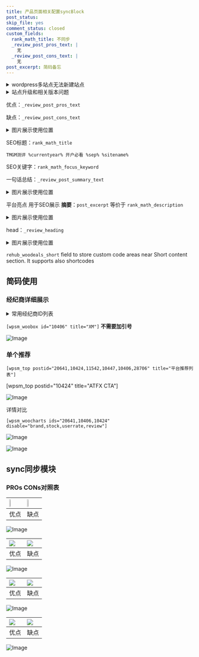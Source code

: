 ```yaml
---
title: 产品页面相关配置syncBlock
post_status: 
skip_file: yes
comment_status: closed
custom_fields:
  rank_math_title: 不同步
  _review_post_pros_text: |
    无
  _review_post_cons_text: |
    无
post_excerpt: 简码备忘
---
```

<details><summary>wordpress多站点无法新建站点</summary>

<li>和报错需要清理cookies一样的原因</li>
<li>wp-config.php里面<code>define( 'SUBDOMAIN_INSTALL', false );//子域名安装</code></li>
<li>新建子站点是用<code>define( 'SUBDOMAIN_INSTALL', true);//子域名安装</code> 完成以后，改成<code>false</code></li>
</details>

<details><summary>站点升级和相关版本问题</summary>

<p>wordpress：5.9.9
woocommerce：7.5.1
出现问题的地方：主题选项里面>><strong>Product layout >>compact style</strong></p>
<p>如何出现没有用过的字段 导致无法保存。先导出配置 然后进行修改，后面再次恢复即可。</p>
<p>出现部分字段无法显示时，需要返回默认布局后，对产品进行保存就好了。</p>
<p></p>
</details>

优点：`_review_post_pros_text`

缺点：`_review_post_cons_text`

<details><summary>图片展示使用位置</summary>

<img src="https://prod-files-secure.s3.us-west-2.amazonaws.com/39ed1227-6d7d-4570-be36-9ccd4a2c4241/f51d3d83-55d4-4bdf-9604-f37ec77ab556/Untitled.png?X-Amz-Algorithm=AWS4-HMAC-SHA256&X-Amz-Content-Sha256=UNSIGNED-PAYLOAD&X-Amz-Credential=ASIAZI2LB4663WAY7ERB%2F20251002%2Fus-west-2%2Fs3%2Faws4_request&X-Amz-Date=20251002T225527Z&X-Amz-Expires=3600&X-Amz-Security-Token=IQoJb3JpZ2luX2VjEJ7%2F%2F%2F%2F%2F%2F%2F%2F%2F%2FwEaCXVzLXdlc3QtMiJIMEYCIQDvxEoGUhvBTgQhGcVCQz6cornPgPr8e1hflDF6USmPZQIhALg6DwzcZ77bAYX5mcpfXcQW1owxtcMABfLqWqh2qcEaKv8DCDcQABoMNjM3NDIzMTgzODA1IgzEAhdjniFzuADhYRgq3APsGIciUyLvH%2BcjPoU8jj1yuVxdv8vIAj5DhVIHi0z%2BDTikraZlZ9tcS06OFt1v1O9eFeaudWPKqryozOrMGgIOQlDFwUQVyCdmwb6nGzR1npmf35sIl94h%2BNTuT8MTKdhk%2FxvyhIh%2FKKvBSBb2XTsztqFJensjmDoy%2Bbyv7xWL9DDVCqK%2FS8Sd0b4I8%2Bh6Ag%2F8DxpDzAJ5j4FFIEDIMI24iBteaMUGalhqMlUwhEsPWtqItYHZ1tGBV50IhrFIC6iJ32vvraG32H3kc0zACGhVDZXPrSK8J89aIQYEwwMYhzRtD0uxjsaCwnEM3h2KBEPv01kR6Hw8LE%2Bia3WfdPRsyCHF3N%2FMn8h%2BdT3t05mDFl0d6jWVNyBx044xZNQtaUlKeyvq8NgnxFFXa3Th20KHhlGoU4YbIeIFeV%2B7JmzW%2FeyUAJ4wvHYedWP0%2BxDsgN2DwbMD5FVnf4JIQ%2BMGRRqA2soRxzSoJcnvnD02oduFG2%2BVG%2FY39fVtkxo%2FnSsIq0iNvpbRDZhpJw%2BJG9U9FnWTepNgd66a7AQcpDYZEfepU12lxZuqA5uXrGFpklfahHZGf69zxG0FQqMRHb%2B%2FH4y1EhQq3K0Qmd3%2BIZ1KDjR02JSwmvJfBlVr6VbmjzDE2vvGBjqkARe9pWJ6RqtpYbloZbH7%2B3OfOi49Q2seHE2NWW4U6xbUxXbagc2QykPUbQV6AVdGhnUmQxUmoyM3JHLtGW3wthUUSI%2FlpTdmhpKT9KlrpcF9Twd%2FECFjw07%2FcZ%2BJzpsHbQ5PH0%2By%2BT%2BIP2OXkA7852PQeCBAhK1LmvhcL%2FJblMuMeNYG6McPteRaK5j0dnpo%2F5wl7GBKx6NfwdGUMpO7Zclpgc3t&X-Amz-Signature=addc7823cc5fede7cc376d2f33d781c6f8d90852d2f318f1cef1770a33e844b1&X-Amz-SignedHeaders=host&x-amz-checksum-mode=ENABLED&x-id=GetObject" alt="Image">
</details>

SEO标题：`rank_math_title`

`TMGM测评 %currentyear% 开户必看 %sep% %sitename%`

SEO关键字：`rank_math_focus_keyword`

一句话总结：`_review_post_summary_text`

<details><summary>图片展示使用位置</summary>

<img src="https://prod-files-secure.s3.us-west-2.amazonaws.com/39ed1227-6d7d-4570-be36-9ccd4a2c4241/4b96a922-296c-4f4e-8630-d1c870cbce01/Untitled.png?X-Amz-Algorithm=AWS4-HMAC-SHA256&X-Amz-Content-Sha256=UNSIGNED-PAYLOAD&X-Amz-Credential=ASIAZI2LB466RCZIWI5L%2F20251002%2Fus-west-2%2Fs3%2Faws4_request&X-Amz-Date=20251002T225528Z&X-Amz-Expires=3600&X-Amz-Security-Token=IQoJb3JpZ2luX2VjEJ7%2F%2F%2F%2F%2F%2F%2F%2F%2F%2FwEaCXVzLXdlc3QtMiJGMEQCIBJryf93mVj%2FjxUeyiMdwPQtsUH3O7RA%2Fl%2BMX9nSI8lCAiB5iguRgLs99k8xvTFesbFl8d2sYj957mJ%2Bbnit2SEu2yr%2FAwg3EAAaDDYzNzQyMzE4MzgwNSIMMQj%2FyQQ0zBr4gZq7KtwDGvP5RLAVNkFGP29PLfRYlAMovVfd811PUK1Cdg%2BT4psIB2HpfrxS%2FueRKFUUi%2FY5gCPBod7h%2FAkNN2IMgt%2FN%2Ftp%2F0vb64X6ThDMJYJCmdgPbLo%2BduY94%2B97bw7rmuiIqeGdyX7UMj4hy4BeYEyHGjRddmD3D%2BK3HO8caFry79W%2FYqA%2FB98aYKf6QBZnSOTbz926lh29PGhq1eGEpuH2EujsNm1iqsxfi8e9lgCrRRB6rSlpLJfrkVMBfFMeexyfXmLIOhRW80Za9HTfx8%2FhdQfP2%2F55976Xm3ZPekfm8EJQ6EaVcoFryoZGusZVrwX%2FAd3Cd3aVZr7pMwv8aIzdmqVOYmlrA1kIztTWh8nceJCqScpaHoagDS6eLB5tm2SLEawORF%2FT0r4ueGlK69eP1zR0XM2kvZTjboXj57oiYB0pFu5f%2FDREIT7Gpuak3CTL80AHsbNIQDd47p6ab82dpp40q5v3ZTFm5vFMVBN8CCTAQbnVtA1YzeghLFMo7pdL3cDrWuE39otd4sDh1dp9B2b5ts%2BSt9f%2FCjqDoGwtu%2FqJc8RP9chmG92o3FdgRyVCE3zj6Vl1voB0ZNFw%2FSEWIrOO6p0N4qu41l8eQTpBc54HlQvBBlNKBkk%2BJAI0wzdr7xgY6pgEAZpOFxaUVI2iDIR2%2FnxkiHrfrSyp1LpLvXMykZD5Z8OPHawZfW1d2Ol%2FaLT48MKYZ5GTMZ2EbsFhkzOYtnWuon6c8%2F1M5%2BAVlFF7606dq022wetn16XspZJWhgGvXmV989w80rqD7l%2BTBQ30le5XjI31cUoclMMkLew2e1BOCNSHIGx2e%2BmD0D0qwHh%2BHBIi315D8UIuYqYuNrZdbAmLVI78pttmK&X-Amz-Signature=794f058c2bac72fe981914179f6f09bd00cd8d39d974709bb0755ddf594ff901&X-Amz-SignedHeaders=host&x-amz-checksum-mode=ENABLED&x-id=GetObject" alt="Image">
</details>

平台亮点 用于SEO展示 **摘要**：`post_excerpt`  等价于 `rank_math_description`

<details><summary>图片展示使用位置</summary>

<img src="https://prod-files-secure.s3.us-west-2.amazonaws.com/39ed1227-6d7d-4570-be36-9ccd4a2c4241/1ee11f63-b60a-4dfe-a7a7-d58ff23b5d88/Untitled.png?X-Amz-Algorithm=AWS4-HMAC-SHA256&X-Amz-Content-Sha256=UNSIGNED-PAYLOAD&X-Amz-Credential=ASIAZI2LB466QVWMFXR6%2F20251002%2Fus-west-2%2Fs3%2Faws4_request&X-Amz-Date=20251002T225529Z&X-Amz-Expires=3600&X-Amz-Security-Token=IQoJb3JpZ2luX2VjEJ7%2F%2F%2F%2F%2F%2F%2F%2F%2F%2FwEaCXVzLXdlc3QtMiJIMEYCIQCFD9CU6XNKBLM4uopPyPG6dU%2B1F4yq3ZSLT%2Bl1gzAyHwIhAN7ijUkFvP9gR1fqgjb2mu%2FUhmtsP%2Ff165Vqb5YZM9qLKv8DCDcQABoMNjM3NDIzMTgzODA1Igwday2vI9yJ8eymzBIq3AOPKWLYCVXT24RkAR0XjS65962ppj1S4SwlKV2ca2WEB1cl9MvPw6%2BczynR64FiIizvYzEX2mWaAWo3yzs1QhjXbMxCL5grzBrs77h03H35VIQvp6k05csjwWLo0fdus5iPF3xNnyFIz3AcDW9QbQcGdBQqPz2FLv845oQvxUxvjYqjj5Hs%2BRXTIueMVr92%2BQLlL7Y06E47crTYADjBLLIC2NWUeEbBavFHx0Sch7JA%2FvihOf8mUlNZ9z0bZv3JbFU%2BDeBdfDYqBdXWQ2aXfdoLAuQBaOpOmEdpcFIEl8gz5JWZ6D6qnthvwYitcYZCnkfavIpFHTsq2b6pqD9Tx7cBdATMaDZz4TAfPepUceUFtkou3iTBhlOzC7cH3dKcWOn3h%2FmXpE4%2BHlfn1qdJS%2Biaq5YrdzdnvYLU4YDTyEz68eosGFWLQHKXBhv9DYHgCNozdishX4SZKbcw5sh7jqwzwEmfxlAuV45DEQzW7RyusV3GlVva2vzqtTwXhESByh%2Bdl9HeSSH2eW8lWrIgoigkBoZF87shf%2FCNAQ2TsbHg8MGlOl5plsd4vUXyEBSxERe81K5%2BvBpqW1hKtEkv%2BYEcbsM3swFtkES5ch%2BD66Fv2RSUfLWzvJyxTKFZhDDE2vvGBjqkAYunSAOvMHoNMUpxmZrgEh%2BMWe%2BEADLAmten4WOESH54fhgaoZU0890JOIc77t0TnR%2B41NIwZ92VXD6Q5fIBlJQj3%2BvP2g5Pc%2F4i50n%2FCdzyw%2FNjXIBeRdlRI6r1tvUcV3Yj0KG2WkKnaNl0TI1pSF1XkHsYCdKcpdpka0SrlT735FXIrwuCycblShYTnk82JG%2FBq2TreCdQKl32DJJwhnHFM8fu&X-Amz-Signature=3ada944fbae13a41ef03b21fdc7c005267cfa993c3efd2b559502b0be5a9000a&X-Amz-SignedHeaders=host&x-amz-checksum-mode=ENABLED&x-id=GetObject" alt="Image">
<img src="https://prod-files-secure.s3.us-west-2.amazonaws.com/39ed1227-6d7d-4570-be36-9ccd4a2c4241/ad4118b5-78d8-4fbe-801e-3b29b5d99c01/Untitled.png?X-Amz-Algorithm=AWS4-HMAC-SHA256&X-Amz-Content-Sha256=UNSIGNED-PAYLOAD&X-Amz-Credential=ASIAZI2LB466QVWMFXR6%2F20251002%2Fus-west-2%2Fs3%2Faws4_request&X-Amz-Date=20251002T225529Z&X-Amz-Expires=3600&X-Amz-Security-Token=IQoJb3JpZ2luX2VjEJ7%2F%2F%2F%2F%2F%2F%2F%2F%2F%2FwEaCXVzLXdlc3QtMiJIMEYCIQCFD9CU6XNKBLM4uopPyPG6dU%2B1F4yq3ZSLT%2Bl1gzAyHwIhAN7ijUkFvP9gR1fqgjb2mu%2FUhmtsP%2Ff165Vqb5YZM9qLKv8DCDcQABoMNjM3NDIzMTgzODA1Igwday2vI9yJ8eymzBIq3AOPKWLYCVXT24RkAR0XjS65962ppj1S4SwlKV2ca2WEB1cl9MvPw6%2BczynR64FiIizvYzEX2mWaAWo3yzs1QhjXbMxCL5grzBrs77h03H35VIQvp6k05csjwWLo0fdus5iPF3xNnyFIz3AcDW9QbQcGdBQqPz2FLv845oQvxUxvjYqjj5Hs%2BRXTIueMVr92%2BQLlL7Y06E47crTYADjBLLIC2NWUeEbBavFHx0Sch7JA%2FvihOf8mUlNZ9z0bZv3JbFU%2BDeBdfDYqBdXWQ2aXfdoLAuQBaOpOmEdpcFIEl8gz5JWZ6D6qnthvwYitcYZCnkfavIpFHTsq2b6pqD9Tx7cBdATMaDZz4TAfPepUceUFtkou3iTBhlOzC7cH3dKcWOn3h%2FmXpE4%2BHlfn1qdJS%2Biaq5YrdzdnvYLU4YDTyEz68eosGFWLQHKXBhv9DYHgCNozdishX4SZKbcw5sh7jqwzwEmfxlAuV45DEQzW7RyusV3GlVva2vzqtTwXhESByh%2Bdl9HeSSH2eW8lWrIgoigkBoZF87shf%2FCNAQ2TsbHg8MGlOl5plsd4vUXyEBSxERe81K5%2BvBpqW1hKtEkv%2BYEcbsM3swFtkES5ch%2BD66Fv2RSUfLWzvJyxTKFZhDDE2vvGBjqkAYunSAOvMHoNMUpxmZrgEh%2BMWe%2BEADLAmten4WOESH54fhgaoZU0890JOIc77t0TnR%2B41NIwZ92VXD6Q5fIBlJQj3%2BvP2g5Pc%2F4i50n%2FCdzyw%2FNjXIBeRdlRI6r1tvUcV3Yj0KG2WkKnaNl0TI1pSF1XkHsYCdKcpdpka0SrlT735FXIrwuCycblShYTnk82JG%2FBq2TreCdQKl32DJJwhnHFM8fu&X-Amz-Signature=be4d95710310f3acd315ec074d65586a1ff194b417c1dd751de9f107d4c671c8&X-Amz-SignedHeaders=host&x-amz-checksum-mode=ENABLED&x-id=GetObject" alt="Image">
<img src="https://prod-files-secure.s3.us-west-2.amazonaws.com/39ed1227-6d7d-4570-be36-9ccd4a2c4241/a38cf7c9-a79c-4b64-9e94-13589fe0758b/Untitled.png?X-Amz-Algorithm=AWS4-HMAC-SHA256&X-Amz-Content-Sha256=UNSIGNED-PAYLOAD&X-Amz-Credential=ASIAZI2LB466QVWMFXR6%2F20251002%2Fus-west-2%2Fs3%2Faws4_request&X-Amz-Date=20251002T225529Z&X-Amz-Expires=3600&X-Amz-Security-Token=IQoJb3JpZ2luX2VjEJ7%2F%2F%2F%2F%2F%2F%2F%2F%2F%2FwEaCXVzLXdlc3QtMiJIMEYCIQCFD9CU6XNKBLM4uopPyPG6dU%2B1F4yq3ZSLT%2Bl1gzAyHwIhAN7ijUkFvP9gR1fqgjb2mu%2FUhmtsP%2Ff165Vqb5YZM9qLKv8DCDcQABoMNjM3NDIzMTgzODA1Igwday2vI9yJ8eymzBIq3AOPKWLYCVXT24RkAR0XjS65962ppj1S4SwlKV2ca2WEB1cl9MvPw6%2BczynR64FiIizvYzEX2mWaAWo3yzs1QhjXbMxCL5grzBrs77h03H35VIQvp6k05csjwWLo0fdus5iPF3xNnyFIz3AcDW9QbQcGdBQqPz2FLv845oQvxUxvjYqjj5Hs%2BRXTIueMVr92%2BQLlL7Y06E47crTYADjBLLIC2NWUeEbBavFHx0Sch7JA%2FvihOf8mUlNZ9z0bZv3JbFU%2BDeBdfDYqBdXWQ2aXfdoLAuQBaOpOmEdpcFIEl8gz5JWZ6D6qnthvwYitcYZCnkfavIpFHTsq2b6pqD9Tx7cBdATMaDZz4TAfPepUceUFtkou3iTBhlOzC7cH3dKcWOn3h%2FmXpE4%2BHlfn1qdJS%2Biaq5YrdzdnvYLU4YDTyEz68eosGFWLQHKXBhv9DYHgCNozdishX4SZKbcw5sh7jqwzwEmfxlAuV45DEQzW7RyusV3GlVva2vzqtTwXhESByh%2Bdl9HeSSH2eW8lWrIgoigkBoZF87shf%2FCNAQ2TsbHg8MGlOl5plsd4vUXyEBSxERe81K5%2BvBpqW1hKtEkv%2BYEcbsM3swFtkES5ch%2BD66Fv2RSUfLWzvJyxTKFZhDDE2vvGBjqkAYunSAOvMHoNMUpxmZrgEh%2BMWe%2BEADLAmten4WOESH54fhgaoZU0890JOIc77t0TnR%2B41NIwZ92VXD6Q5fIBlJQj3%2BvP2g5Pc%2F4i50n%2FCdzyw%2FNjXIBeRdlRI6r1tvUcV3Yj0KG2WkKnaNl0TI1pSF1XkHsYCdKcpdpka0SrlT735FXIrwuCycblShYTnk82JG%2FBq2TreCdQKl32DJJwhnHFM8fu&X-Amz-Signature=f50e391323e37e6300d7605be8eb20a26b3d6cd32c7486d8a6b0a5ff3245d943&X-Amz-SignedHeaders=host&x-amz-checksum-mode=ENABLED&x-id=GetObject" alt="Image">
<img src="https://prod-files-secure.s3.us-west-2.amazonaws.com/39ed1227-6d7d-4570-be36-9ccd4a2c4241/7da6fc1e-d2ac-42ae-8c75-cb5749aa18f6/Untitled.png?X-Amz-Algorithm=AWS4-HMAC-SHA256&X-Amz-Content-Sha256=UNSIGNED-PAYLOAD&X-Amz-Credential=ASIAZI2LB466QVWMFXR6%2F20251002%2Fus-west-2%2Fs3%2Faws4_request&X-Amz-Date=20251002T225529Z&X-Amz-Expires=3600&X-Amz-Security-Token=IQoJb3JpZ2luX2VjEJ7%2F%2F%2F%2F%2F%2F%2F%2F%2F%2FwEaCXVzLXdlc3QtMiJIMEYCIQCFD9CU6XNKBLM4uopPyPG6dU%2B1F4yq3ZSLT%2Bl1gzAyHwIhAN7ijUkFvP9gR1fqgjb2mu%2FUhmtsP%2Ff165Vqb5YZM9qLKv8DCDcQABoMNjM3NDIzMTgzODA1Igwday2vI9yJ8eymzBIq3AOPKWLYCVXT24RkAR0XjS65962ppj1S4SwlKV2ca2WEB1cl9MvPw6%2BczynR64FiIizvYzEX2mWaAWo3yzs1QhjXbMxCL5grzBrs77h03H35VIQvp6k05csjwWLo0fdus5iPF3xNnyFIz3AcDW9QbQcGdBQqPz2FLv845oQvxUxvjYqjj5Hs%2BRXTIueMVr92%2BQLlL7Y06E47crTYADjBLLIC2NWUeEbBavFHx0Sch7JA%2FvihOf8mUlNZ9z0bZv3JbFU%2BDeBdfDYqBdXWQ2aXfdoLAuQBaOpOmEdpcFIEl8gz5JWZ6D6qnthvwYitcYZCnkfavIpFHTsq2b6pqD9Tx7cBdATMaDZz4TAfPepUceUFtkou3iTBhlOzC7cH3dKcWOn3h%2FmXpE4%2BHlfn1qdJS%2Biaq5YrdzdnvYLU4YDTyEz68eosGFWLQHKXBhv9DYHgCNozdishX4SZKbcw5sh7jqwzwEmfxlAuV45DEQzW7RyusV3GlVva2vzqtTwXhESByh%2Bdl9HeSSH2eW8lWrIgoigkBoZF87shf%2FCNAQ2TsbHg8MGlOl5plsd4vUXyEBSxERe81K5%2BvBpqW1hKtEkv%2BYEcbsM3swFtkES5ch%2BD66Fv2RSUfLWzvJyxTKFZhDDE2vvGBjqkAYunSAOvMHoNMUpxmZrgEh%2BMWe%2BEADLAmten4WOESH54fhgaoZU0890JOIc77t0TnR%2B41NIwZ92VXD6Q5fIBlJQj3%2BvP2g5Pc%2F4i50n%2FCdzyw%2FNjXIBeRdlRI6r1tvUcV3Yj0KG2WkKnaNl0TI1pSF1XkHsYCdKcpdpka0SrlT735FXIrwuCycblShYTnk82JG%2FBq2TreCdQKl32DJJwhnHFM8fu&X-Amz-Signature=e31dc24d1e4598e23196964fe4d0dffd349f1014a097d986eaf92850ab5b0358&X-Amz-SignedHeaders=host&x-amz-checksum-mode=ENABLED&x-id=GetObject" alt="Image">
<img src="https://prod-files-secure.s3.us-west-2.amazonaws.com/39ed1227-6d7d-4570-be36-9ccd4a2c4241/7e97f40a-eaee-47f5-b2f9-475f96808fa7/Untitled.png?X-Amz-Algorithm=AWS4-HMAC-SHA256&X-Amz-Content-Sha256=UNSIGNED-PAYLOAD&X-Amz-Credential=ASIAZI2LB466QVWMFXR6%2F20251002%2Fus-west-2%2Fs3%2Faws4_request&X-Amz-Date=20251002T225529Z&X-Amz-Expires=3600&X-Amz-Security-Token=IQoJb3JpZ2luX2VjEJ7%2F%2F%2F%2F%2F%2F%2F%2F%2F%2FwEaCXVzLXdlc3QtMiJIMEYCIQCFD9CU6XNKBLM4uopPyPG6dU%2B1F4yq3ZSLT%2Bl1gzAyHwIhAN7ijUkFvP9gR1fqgjb2mu%2FUhmtsP%2Ff165Vqb5YZM9qLKv8DCDcQABoMNjM3NDIzMTgzODA1Igwday2vI9yJ8eymzBIq3AOPKWLYCVXT24RkAR0XjS65962ppj1S4SwlKV2ca2WEB1cl9MvPw6%2BczynR64FiIizvYzEX2mWaAWo3yzs1QhjXbMxCL5grzBrs77h03H35VIQvp6k05csjwWLo0fdus5iPF3xNnyFIz3AcDW9QbQcGdBQqPz2FLv845oQvxUxvjYqjj5Hs%2BRXTIueMVr92%2BQLlL7Y06E47crTYADjBLLIC2NWUeEbBavFHx0Sch7JA%2FvihOf8mUlNZ9z0bZv3JbFU%2BDeBdfDYqBdXWQ2aXfdoLAuQBaOpOmEdpcFIEl8gz5JWZ6D6qnthvwYitcYZCnkfavIpFHTsq2b6pqD9Tx7cBdATMaDZz4TAfPepUceUFtkou3iTBhlOzC7cH3dKcWOn3h%2FmXpE4%2BHlfn1qdJS%2Biaq5YrdzdnvYLU4YDTyEz68eosGFWLQHKXBhv9DYHgCNozdishX4SZKbcw5sh7jqwzwEmfxlAuV45DEQzW7RyusV3GlVva2vzqtTwXhESByh%2Bdl9HeSSH2eW8lWrIgoigkBoZF87shf%2FCNAQ2TsbHg8MGlOl5plsd4vUXyEBSxERe81K5%2BvBpqW1hKtEkv%2BYEcbsM3swFtkES5ch%2BD66Fv2RSUfLWzvJyxTKFZhDDE2vvGBjqkAYunSAOvMHoNMUpxmZrgEh%2BMWe%2BEADLAmten4WOESH54fhgaoZU0890JOIc77t0TnR%2B41NIwZ92VXD6Q5fIBlJQj3%2BvP2g5Pc%2F4i50n%2FCdzyw%2FNjXIBeRdlRI6r1tvUcV3Yj0KG2WkKnaNl0TI1pSF1XkHsYCdKcpdpka0SrlT735FXIrwuCycblShYTnk82JG%2FBq2TreCdQKl32DJJwhnHFM8fu&X-Amz-Signature=5dd84d310616ca5e70e27463db29cd20701a1eecd6272858cad0104eee4f0a48&X-Amz-SignedHeaders=host&x-amz-checksum-mode=ENABLED&x-id=GetObject" alt="Image">
</details>

head：`_review_heading`

<details><summary>图片展示使用位置</summary>

<img src="https://prod-files-secure.s3.us-west-2.amazonaws.com/39ed1227-6d7d-4570-be36-9ccd4a2c4241/3a4650ad-9887-415c-889a-edd51fa54f27/Untitled.png?X-Amz-Algorithm=AWS4-HMAC-SHA256&X-Amz-Content-Sha256=UNSIGNED-PAYLOAD&X-Amz-Credential=ASIAZI2LB466SJCK452C%2F20251002%2Fus-west-2%2Fs3%2Faws4_request&X-Amz-Date=20251002T225530Z&X-Amz-Expires=3600&X-Amz-Security-Token=IQoJb3JpZ2luX2VjEJ7%2F%2F%2F%2F%2F%2F%2F%2F%2F%2FwEaCXVzLXdlc3QtMiJGMEQCICQaqRwqhScvuLOx8TQodNS0ZNQlr1K9XEH69exZNO%2F4AiByyDExlqbp%2FmujwU3FbGUxFMY4sfRh1tHrX%2BKkhrVj1ir%2FAwg3EAAaDDYzNzQyMzE4MzgwNSIMeqTaZJoqv3cqE%2FUIKtwDGrbT9WdmVFRqZ6XHpCzs4uvi8aVQW21ylgVqU91Ieip0Sytpq5La2sC5RJ1iu9fjprgNi0wfJl0Auhy7YyrfWaLiMU76qc9IWgUPL9gYipki1tJ4kmy9jfAbMi4zC9R49ya6e3Fmv2eV2mKe7tyFd84kHnDjeoAiXQ%2BFcN3V1uh2mhtsXBidPZU%2Bhe979GtU1L97PaE%2BdCLbCFAT5kBuVOJTNCPVhSoYrHm8D1dMkYzbyQ4D4cpyQCTEJYogqAFHPmG%2FOo%2FkfpCFbWpqnb4kgR%2F7yOFSxsM7huN2gPQSehkqGvOaWoeNy02VvQGzcS9rWZSorgy05GAFgOdneGRVxr3Mr4R%2BB11QUn7BImHT61k5P3cu4cwU44cFY%2FXa4taHQUQPiOuIM%2FLs%2BgKkoVQCA%2FfFHF97aSZqNOw5AFl86bZneEUb1VTLXzEJUVYH2%2FFfiqASH44QClXrKgULoTuGzkjvq%2F2rtz2FvMZD32hFEjFGtjgw30O7jny%2BDCFx0YZwOKqW5eyyBQkEpMNYnO5PtY53oKiD%2B4CxyJiX9PZfdpfpLGvzQ5M289G1pnAjS0Z%2BaCVVdhVZEJkTvnQ1uv9R8HRJEue6f73InsDhzHqWbdS9mLPdlYQ7ruB2qeww89r7xgY6pgEngf7yTNHgFlp6CeZq9gStIRjErm3X4zN3XwnLeEnlO6bYfeOTmBL%2BTfJ717B5w6O%2FAm49btL65z7ygyDTGryO6rHzl66zlsKj5rwoniLlmquecpiYNIfTv8SpjpihqLm4eqfCDGZDrHZYCL%2F7UKJErAVMXznpkANyhuItaBhYV1vp3nXQI5vHIg5JWgr0datVzrXrbxjK1%2FukiDA7MlZhu9Qqt776&X-Amz-Signature=7a1ea787c82ef439013adf7464d27a6bf5285b8fb994e7d3ee71bed0b84a0d05&X-Amz-SignedHeaders=host&x-amz-checksum-mode=ENABLED&x-id=GetObject" alt="Image">
</details>

`rehub_woodeals_short`	field to store custom code areas near Short content section. It supports also shortcodes



## 简码使用

### 经纪商详细展示

<details><summary>常用经纪商ID列表</summary>

<pre><code class="php">嘉盛 ===> 20641  [wpsm_woobox id="20641" title="嘉盛"]
易信easymarkets ===> 11542  [wpsm_woobox id="11542" title="易信easymarkets"]
ATFX外汇 ===> 10424  [wpsm_woobox id="10424" title="ATFX"]
XM ===> 10406  [wpsm_woobox id="10406" title="XM"]
TMGM ===> 29622  [wpsm_woobox id="29622" title="TMGM"]
HYCM ===> 10447  [wpsm_woobox id="10447" title="HYCM"]
fpmarkets澳福外汇 ===> 20639  [wpsm_woobox id="20639" title="fpmarkets澳福外汇"]</code></pre>
</details>

`[wpsm_woobox id="10406" title="XM"]` **不需要加引号**

![Image](https://prod-files-secure.s3.us-west-2.amazonaws.com/39ed1227-6d7d-4570-be36-9ccd4a2c4241/4f898f9d-0fa7-4e43-acd3-ac6bc7be575a/Untitled.png?X-Amz-Algorithm=AWS4-HMAC-SHA256&X-Amz-Content-Sha256=UNSIGNED-PAYLOAD&X-Amz-Credential=ASIAZI2LB466274KVPBB%2F20251002%2Fus-west-2%2Fs3%2Faws4_request&X-Amz-Date=20251002T225526Z&X-Amz-Expires=3600&X-Amz-Security-Token=IQoJb3JpZ2luX2VjEJ7%2F%2F%2F%2F%2F%2F%2F%2F%2F%2FwEaCXVzLXdlc3QtMiJIMEYCIQD2WAK1pvAX0DQIxd8GZciUYHv5EARZU3OK01Kpq6di0wIhAPPBSS1h8X1u7Z914Z2hW6AGk8TqhdManaTo0yC%2FNiwCKv8DCDYQABoMNjM3NDIzMTgzODA1Igw7KKNFCZXx%2BfCIcJ4q3ANqeDKNDi9lR5t2LguiVn%2FvESlZm7IKUqWyk3dzfZjU8Mplp6CAsSZLYe%2BoWD1WGgFppmEZRkDrc0wHp%2Fq0%2BolkgATJFnMA0h%2BSgc3A2%2BMCqIc1sClPukXYC%2FuU9l0hbBKYcqSDWLusS3ho7Ak%2ByfHxX%2BwIXNHuJVFFmnxMnLHKSIcejqtnFtLB1q%2FKzn7lQzcagFM%2B7co0yFvK34uza65K0KgtT%2BOTRdIX0uzfVFA81OWE8Ko1lAtyt%2B49mmIYM%2FpA3Bc5o1X9WXxLYdO468r6J4ExgwWrnRx1AMpzFVH6Uu%2Frj4zQxPmTrzOWeDIA621Ixd579saaGOOx2Mz9%2BW%2BbpRtTs%2F9ebRT3GkxCZvxAtwdA95VAeboUOQD8q0B2XlJwI8WowDmrLrHL%2BxsPKPpzDvfyWWEjpqQraLm%2BpS0m28zk9oude8CG%2B2tgrvL5LwqNZEbSJM%2FwBM3D%2Ffx2HoAx%2B5PjTNiQJUJt5BwfOxPl0E2e188%2BHAV0G56w%2BwRva9OiDXuOa24pnPvN%2Fwq6z2oUxABabTuF5JdPSU0%2BTTHiqveClkXTy725aaSYJD6pEcxM3pK8%2BJVqO9icEpj6fPp83grC9eov2xZ4iqPbYTQ%2Blm1G5jJ8PzRtMbK%2FwzDf2vvGBjqkAS%2FxbYGRaBhdp%2FgNT9LJtuhIPpvQ4KvPFJY9Sxg1sJUvg2IC4wCn7hr%2FBAORHwHb6vZo0ZL5T0aOPWx1vQPGZb2vEBUAcj6lHAaugeW7BFj00IdD0TqEz3%2FTfN%2FDM7PQMJ2dK5r4L0mwXHIXC%2BHTc1I2JRUQ0YNBHrKAfItJLr09%2F2Fw9OLOw93FpOvVOM7F0mZNXdakiV4aKO77JcqMzK%2BqtQlL&X-Amz-Signature=b5dffc76afd8548470247f0e25c1c99c379be452626518166efd4f99eff000a9&X-Amz-SignedHeaders=host&x-amz-checksum-mode=ENABLED&x-id=GetObject)

### 单个推荐
`[wpsm_top postid="20641,10424,11542,10447,10406,28706" title="平台推荐列表"]`

[wpsm_top postid="10424" title="ATFX CTA"]

![Image](https://prod-files-secure.s3.us-west-2.amazonaws.com/39ed1227-6d7d-4570-be36-9ccd4a2c4241/5ac620dc-51a8-48b6-b55d-91f47299193c/Untitled.png?X-Amz-Algorithm=AWS4-HMAC-SHA256&X-Amz-Content-Sha256=UNSIGNED-PAYLOAD&X-Amz-Credential=ASIAZI2LB466274KVPBB%2F20251002%2Fus-west-2%2Fs3%2Faws4_request&X-Amz-Date=20251002T225526Z&X-Amz-Expires=3600&X-Amz-Security-Token=IQoJb3JpZ2luX2VjEJ7%2F%2F%2F%2F%2F%2F%2F%2F%2F%2FwEaCXVzLXdlc3QtMiJIMEYCIQD2WAK1pvAX0DQIxd8GZciUYHv5EARZU3OK01Kpq6di0wIhAPPBSS1h8X1u7Z914Z2hW6AGk8TqhdManaTo0yC%2FNiwCKv8DCDYQABoMNjM3NDIzMTgzODA1Igw7KKNFCZXx%2BfCIcJ4q3ANqeDKNDi9lR5t2LguiVn%2FvESlZm7IKUqWyk3dzfZjU8Mplp6CAsSZLYe%2BoWD1WGgFppmEZRkDrc0wHp%2Fq0%2BolkgATJFnMA0h%2BSgc3A2%2BMCqIc1sClPukXYC%2FuU9l0hbBKYcqSDWLusS3ho7Ak%2ByfHxX%2BwIXNHuJVFFmnxMnLHKSIcejqtnFtLB1q%2FKzn7lQzcagFM%2B7co0yFvK34uza65K0KgtT%2BOTRdIX0uzfVFA81OWE8Ko1lAtyt%2B49mmIYM%2FpA3Bc5o1X9WXxLYdO468r6J4ExgwWrnRx1AMpzFVH6Uu%2Frj4zQxPmTrzOWeDIA621Ixd579saaGOOx2Mz9%2BW%2BbpRtTs%2F9ebRT3GkxCZvxAtwdA95VAeboUOQD8q0B2XlJwI8WowDmrLrHL%2BxsPKPpzDvfyWWEjpqQraLm%2BpS0m28zk9oude8CG%2B2tgrvL5LwqNZEbSJM%2FwBM3D%2Ffx2HoAx%2B5PjTNiQJUJt5BwfOxPl0E2e188%2BHAV0G56w%2BwRva9OiDXuOa24pnPvN%2Fwq6z2oUxABabTuF5JdPSU0%2BTTHiqveClkXTy725aaSYJD6pEcxM3pK8%2BJVqO9icEpj6fPp83grC9eov2xZ4iqPbYTQ%2Blm1G5jJ8PzRtMbK%2FwzDf2vvGBjqkAS%2FxbYGRaBhdp%2FgNT9LJtuhIPpvQ4KvPFJY9Sxg1sJUvg2IC4wCn7hr%2FBAORHwHb6vZo0ZL5T0aOPWx1vQPGZb2vEBUAcj6lHAaugeW7BFj00IdD0TqEz3%2FTfN%2FDM7PQMJ2dK5r4L0mwXHIXC%2BHTc1I2JRUQ0YNBHrKAfItJLr09%2F2Fw9OLOw93FpOvVOM7F0mZNXdakiV4aKO77JcqMzK%2BqtQlL&X-Amz-Signature=10279631813d64a9794a61d4bece20f657014855bce9b6ff6bc1defab6759160&X-Amz-SignedHeaders=host&x-amz-checksum-mode=ENABLED&x-id=GetObject)

详情对比

`[wpsm_woocharts ids="20641,10406,10424" disable="brand,stock,userrate,review"]`

![Image](https://prod-files-secure.s3.us-west-2.amazonaws.com/39ed1227-6d7d-4570-be36-9ccd4a2c4241/bf3ba45f-b9f3-4295-8aef-b4a495fd25f4/Untitled.png?X-Amz-Algorithm=AWS4-HMAC-SHA256&X-Amz-Content-Sha256=UNSIGNED-PAYLOAD&X-Amz-Credential=ASIAZI2LB466274KVPBB%2F20251002%2Fus-west-2%2Fs3%2Faws4_request&X-Amz-Date=20251002T225526Z&X-Amz-Expires=3600&X-Amz-Security-Token=IQoJb3JpZ2luX2VjEJ7%2F%2F%2F%2F%2F%2F%2F%2F%2F%2FwEaCXVzLXdlc3QtMiJIMEYCIQD2WAK1pvAX0DQIxd8GZciUYHv5EARZU3OK01Kpq6di0wIhAPPBSS1h8X1u7Z914Z2hW6AGk8TqhdManaTo0yC%2FNiwCKv8DCDYQABoMNjM3NDIzMTgzODA1Igw7KKNFCZXx%2BfCIcJ4q3ANqeDKNDi9lR5t2LguiVn%2FvESlZm7IKUqWyk3dzfZjU8Mplp6CAsSZLYe%2BoWD1WGgFppmEZRkDrc0wHp%2Fq0%2BolkgATJFnMA0h%2BSgc3A2%2BMCqIc1sClPukXYC%2FuU9l0hbBKYcqSDWLusS3ho7Ak%2ByfHxX%2BwIXNHuJVFFmnxMnLHKSIcejqtnFtLB1q%2FKzn7lQzcagFM%2B7co0yFvK34uza65K0KgtT%2BOTRdIX0uzfVFA81OWE8Ko1lAtyt%2B49mmIYM%2FpA3Bc5o1X9WXxLYdO468r6J4ExgwWrnRx1AMpzFVH6Uu%2Frj4zQxPmTrzOWeDIA621Ixd579saaGOOx2Mz9%2BW%2BbpRtTs%2F9ebRT3GkxCZvxAtwdA95VAeboUOQD8q0B2XlJwI8WowDmrLrHL%2BxsPKPpzDvfyWWEjpqQraLm%2BpS0m28zk9oude8CG%2B2tgrvL5LwqNZEbSJM%2FwBM3D%2Ffx2HoAx%2B5PjTNiQJUJt5BwfOxPl0E2e188%2BHAV0G56w%2BwRva9OiDXuOa24pnPvN%2Fwq6z2oUxABabTuF5JdPSU0%2BTTHiqveClkXTy725aaSYJD6pEcxM3pK8%2BJVqO9icEpj6fPp83grC9eov2xZ4iqPbYTQ%2Blm1G5jJ8PzRtMbK%2FwzDf2vvGBjqkAS%2FxbYGRaBhdp%2FgNT9LJtuhIPpvQ4KvPFJY9Sxg1sJUvg2IC4wCn7hr%2FBAORHwHb6vZo0ZL5T0aOPWx1vQPGZb2vEBUAcj6lHAaugeW7BFj00IdD0TqEz3%2FTfN%2FDM7PQMJ2dK5r4L0mwXHIXC%2BHTc1I2JRUQ0YNBHrKAfItJLr09%2F2Fw9OLOw93FpOvVOM7F0mZNXdakiV4aKO77JcqMzK%2BqtQlL&X-Amz-Signature=448c20bd48b59a15d78f8f3dccdec355d9ca82be5393756d1441bd9159c5cabd&X-Amz-SignedHeaders=host&x-amz-checksum-mode=ENABLED&x-id=GetObject)

![Image](https://prod-files-secure.s3.us-west-2.amazonaws.com/39ed1227-6d7d-4570-be36-9ccd4a2c4241/30bc56ef-f383-4b48-9768-2ebc9e436ec0/Untitled.png?X-Amz-Algorithm=AWS4-HMAC-SHA256&X-Amz-Content-Sha256=UNSIGNED-PAYLOAD&X-Amz-Credential=ASIAZI2LB466274KVPBB%2F20251002%2Fus-west-2%2Fs3%2Faws4_request&X-Amz-Date=20251002T225526Z&X-Amz-Expires=3600&X-Amz-Security-Token=IQoJb3JpZ2luX2VjEJ7%2F%2F%2F%2F%2F%2F%2F%2F%2F%2FwEaCXVzLXdlc3QtMiJIMEYCIQD2WAK1pvAX0DQIxd8GZciUYHv5EARZU3OK01Kpq6di0wIhAPPBSS1h8X1u7Z914Z2hW6AGk8TqhdManaTo0yC%2FNiwCKv8DCDYQABoMNjM3NDIzMTgzODA1Igw7KKNFCZXx%2BfCIcJ4q3ANqeDKNDi9lR5t2LguiVn%2FvESlZm7IKUqWyk3dzfZjU8Mplp6CAsSZLYe%2BoWD1WGgFppmEZRkDrc0wHp%2Fq0%2BolkgATJFnMA0h%2BSgc3A2%2BMCqIc1sClPukXYC%2FuU9l0hbBKYcqSDWLusS3ho7Ak%2ByfHxX%2BwIXNHuJVFFmnxMnLHKSIcejqtnFtLB1q%2FKzn7lQzcagFM%2B7co0yFvK34uza65K0KgtT%2BOTRdIX0uzfVFA81OWE8Ko1lAtyt%2B49mmIYM%2FpA3Bc5o1X9WXxLYdO468r6J4ExgwWrnRx1AMpzFVH6Uu%2Frj4zQxPmTrzOWeDIA621Ixd579saaGOOx2Mz9%2BW%2BbpRtTs%2F9ebRT3GkxCZvxAtwdA95VAeboUOQD8q0B2XlJwI8WowDmrLrHL%2BxsPKPpzDvfyWWEjpqQraLm%2BpS0m28zk9oude8CG%2B2tgrvL5LwqNZEbSJM%2FwBM3D%2Ffx2HoAx%2B5PjTNiQJUJt5BwfOxPl0E2e188%2BHAV0G56w%2BwRva9OiDXuOa24pnPvN%2Fwq6z2oUxABabTuF5JdPSU0%2BTTHiqveClkXTy725aaSYJD6pEcxM3pK8%2BJVqO9icEpj6fPp83grC9eov2xZ4iqPbYTQ%2Blm1G5jJ8PzRtMbK%2FwzDf2vvGBjqkAS%2FxbYGRaBhdp%2FgNT9LJtuhIPpvQ4KvPFJY9Sxg1sJUvg2IC4wCn7hr%2FBAORHwHb6vZo0ZL5T0aOPWx1vQPGZb2vEBUAcj6lHAaugeW7BFj00IdD0TqEz3%2FTfN%2FDM7PQMJ2dK5r4L0mwXHIXC%2BHTc1I2JRUQ0YNBHrKAfItJLr09%2F2Fw9OLOw93FpOvVOM7F0mZNXdakiV4aKO77JcqMzK%2BqtQlL&X-Amz-Signature=a64b58e100dccca207de3896928df36df69ce4c1dfc75190359fbfe2258c8497&X-Amz-SignedHeaders=host&x-amz-checksum-mode=ENABLED&x-id=GetObject)

## sync同步模块

### PROs CONs对照表

| <img src="https://cdn.ifttt.fun/gh/jarlin8/OSS@main/icons/customize/pros.svg" height="auto" width="37.3%"> | <img src="https://cdn.ifttt.fun/gh/jarlin8/OSS@main/icons/customize/cons.svg" height="auto" width="28.8%"> |
| :--- | :--- |
| 优点 | 缺点 |

![Image](https://prod-files-secure.s3.us-west-2.amazonaws.com/39ed1227-6d7d-4570-be36-9ccd4a2c4241/8742b755-dfb5-4004-9a5f-d6e561664bd8/Untitled.png?X-Amz-Algorithm=AWS4-HMAC-SHA256&X-Amz-Content-Sha256=UNSIGNED-PAYLOAD&X-Amz-Credential=ASIAZI2LB466274KVPBB%2F20251002%2Fus-west-2%2Fs3%2Faws4_request&X-Amz-Date=20251002T225526Z&X-Amz-Expires=3600&X-Amz-Security-Token=IQoJb3JpZ2luX2VjEJ7%2F%2F%2F%2F%2F%2F%2F%2F%2F%2FwEaCXVzLXdlc3QtMiJIMEYCIQD2WAK1pvAX0DQIxd8GZciUYHv5EARZU3OK01Kpq6di0wIhAPPBSS1h8X1u7Z914Z2hW6AGk8TqhdManaTo0yC%2FNiwCKv8DCDYQABoMNjM3NDIzMTgzODA1Igw7KKNFCZXx%2BfCIcJ4q3ANqeDKNDi9lR5t2LguiVn%2FvESlZm7IKUqWyk3dzfZjU8Mplp6CAsSZLYe%2BoWD1WGgFppmEZRkDrc0wHp%2Fq0%2BolkgATJFnMA0h%2BSgc3A2%2BMCqIc1sClPukXYC%2FuU9l0hbBKYcqSDWLusS3ho7Ak%2ByfHxX%2BwIXNHuJVFFmnxMnLHKSIcejqtnFtLB1q%2FKzn7lQzcagFM%2B7co0yFvK34uza65K0KgtT%2BOTRdIX0uzfVFA81OWE8Ko1lAtyt%2B49mmIYM%2FpA3Bc5o1X9WXxLYdO468r6J4ExgwWrnRx1AMpzFVH6Uu%2Frj4zQxPmTrzOWeDIA621Ixd579saaGOOx2Mz9%2BW%2BbpRtTs%2F9ebRT3GkxCZvxAtwdA95VAeboUOQD8q0B2XlJwI8WowDmrLrHL%2BxsPKPpzDvfyWWEjpqQraLm%2BpS0m28zk9oude8CG%2B2tgrvL5LwqNZEbSJM%2FwBM3D%2Ffx2HoAx%2B5PjTNiQJUJt5BwfOxPl0E2e188%2BHAV0G56w%2BwRva9OiDXuOa24pnPvN%2Fwq6z2oUxABabTuF5JdPSU0%2BTTHiqveClkXTy725aaSYJD6pEcxM3pK8%2BJVqO9icEpj6fPp83grC9eov2xZ4iqPbYTQ%2Blm1G5jJ8PzRtMbK%2FwzDf2vvGBjqkAS%2FxbYGRaBhdp%2FgNT9LJtuhIPpvQ4KvPFJY9Sxg1sJUvg2IC4wCn7hr%2FBAORHwHb6vZo0ZL5T0aOPWx1vQPGZb2vEBUAcj6lHAaugeW7BFj00IdD0TqEz3%2FTfN%2FDM7PQMJ2dK5r4L0mwXHIXC%2BHTc1I2JRUQ0YNBHrKAfItJLr09%2F2Fw9OLOw93FpOvVOM7F0mZNXdakiV4aKO77JcqMzK%2BqtQlL&X-Amz-Signature=f17276f39060996d0eb1b0874cc2defd7ed2b23741aff4f5714f86ea176cf8bc&X-Amz-SignedHeaders=host&x-amz-checksum-mode=ENABLED&x-id=GetObject)

| <img src="https://cdn.ifttt.fun/gh/jarlin8/OSS@main/icons/customize/pros1.svg" height="auto"> | <img src="https://cdn.ifttt.fun/gh/jarlin8/OSS@main/icons/customize/cons1.svg" height="auto"> |
| :--- | :--- |
| 优点 | 缺点 |

![Image](https://prod-files-secure.s3.us-west-2.amazonaws.com/39ed1227-6d7d-4570-be36-9ccd4a2c4241/806358f8-c9c4-4e17-bb35-c6c76a5397a5/Untitled.png?X-Amz-Algorithm=AWS4-HMAC-SHA256&X-Amz-Content-Sha256=UNSIGNED-PAYLOAD&X-Amz-Credential=ASIAZI2LB466274KVPBB%2F20251002%2Fus-west-2%2Fs3%2Faws4_request&X-Amz-Date=20251002T225526Z&X-Amz-Expires=3600&X-Amz-Security-Token=IQoJb3JpZ2luX2VjEJ7%2F%2F%2F%2F%2F%2F%2F%2F%2F%2FwEaCXVzLXdlc3QtMiJIMEYCIQD2WAK1pvAX0DQIxd8GZciUYHv5EARZU3OK01Kpq6di0wIhAPPBSS1h8X1u7Z914Z2hW6AGk8TqhdManaTo0yC%2FNiwCKv8DCDYQABoMNjM3NDIzMTgzODA1Igw7KKNFCZXx%2BfCIcJ4q3ANqeDKNDi9lR5t2LguiVn%2FvESlZm7IKUqWyk3dzfZjU8Mplp6CAsSZLYe%2BoWD1WGgFppmEZRkDrc0wHp%2Fq0%2BolkgATJFnMA0h%2BSgc3A2%2BMCqIc1sClPukXYC%2FuU9l0hbBKYcqSDWLusS3ho7Ak%2ByfHxX%2BwIXNHuJVFFmnxMnLHKSIcejqtnFtLB1q%2FKzn7lQzcagFM%2B7co0yFvK34uza65K0KgtT%2BOTRdIX0uzfVFA81OWE8Ko1lAtyt%2B49mmIYM%2FpA3Bc5o1X9WXxLYdO468r6J4ExgwWrnRx1AMpzFVH6Uu%2Frj4zQxPmTrzOWeDIA621Ixd579saaGOOx2Mz9%2BW%2BbpRtTs%2F9ebRT3GkxCZvxAtwdA95VAeboUOQD8q0B2XlJwI8WowDmrLrHL%2BxsPKPpzDvfyWWEjpqQraLm%2BpS0m28zk9oude8CG%2B2tgrvL5LwqNZEbSJM%2FwBM3D%2Ffx2HoAx%2B5PjTNiQJUJt5BwfOxPl0E2e188%2BHAV0G56w%2BwRva9OiDXuOa24pnPvN%2Fwq6z2oUxABabTuF5JdPSU0%2BTTHiqveClkXTy725aaSYJD6pEcxM3pK8%2BJVqO9icEpj6fPp83grC9eov2xZ4iqPbYTQ%2Blm1G5jJ8PzRtMbK%2FwzDf2vvGBjqkAS%2FxbYGRaBhdp%2FgNT9LJtuhIPpvQ4KvPFJY9Sxg1sJUvg2IC4wCn7hr%2FBAORHwHb6vZo0ZL5T0aOPWx1vQPGZb2vEBUAcj6lHAaugeW7BFj00IdD0TqEz3%2FTfN%2FDM7PQMJ2dK5r4L0mwXHIXC%2BHTc1I2JRUQ0YNBHrKAfItJLr09%2F2Fw9OLOw93FpOvVOM7F0mZNXdakiV4aKO77JcqMzK%2BqtQlL&X-Amz-Signature=f686438cc121ec0d18673cdfca55591205e547ece7f215d12ff9916be51d986c&X-Amz-SignedHeaders=host&x-amz-checksum-mode=ENABLED&x-id=GetObject)

| <img src="https://cdn.ifttt.fun/gh/jarlin8/OSS@main/icons/customize/pros2.svg" height="auto"> | <img src="https://cdn.ifttt.fun/gh/jarlin8/OSS@main/icons/customize/cons2.svg" height="auto"> |
| :--- | :--- |
| 优点 | 缺点 |

![Image](https://prod-files-secure.s3.us-west-2.amazonaws.com/39ed1227-6d7d-4570-be36-9ccd4a2c4241/a9245ec9-70dd-4005-b534-0d54315fc5f3/Untitled.png?X-Amz-Algorithm=AWS4-HMAC-SHA256&X-Amz-Content-Sha256=UNSIGNED-PAYLOAD&X-Amz-Credential=ASIAZI2LB466274KVPBB%2F20251002%2Fus-west-2%2Fs3%2Faws4_request&X-Amz-Date=20251002T225526Z&X-Amz-Expires=3600&X-Amz-Security-Token=IQoJb3JpZ2luX2VjEJ7%2F%2F%2F%2F%2F%2F%2F%2F%2F%2FwEaCXVzLXdlc3QtMiJIMEYCIQD2WAK1pvAX0DQIxd8GZciUYHv5EARZU3OK01Kpq6di0wIhAPPBSS1h8X1u7Z914Z2hW6AGk8TqhdManaTo0yC%2FNiwCKv8DCDYQABoMNjM3NDIzMTgzODA1Igw7KKNFCZXx%2BfCIcJ4q3ANqeDKNDi9lR5t2LguiVn%2FvESlZm7IKUqWyk3dzfZjU8Mplp6CAsSZLYe%2BoWD1WGgFppmEZRkDrc0wHp%2Fq0%2BolkgATJFnMA0h%2BSgc3A2%2BMCqIc1sClPukXYC%2FuU9l0hbBKYcqSDWLusS3ho7Ak%2ByfHxX%2BwIXNHuJVFFmnxMnLHKSIcejqtnFtLB1q%2FKzn7lQzcagFM%2B7co0yFvK34uza65K0KgtT%2BOTRdIX0uzfVFA81OWE8Ko1lAtyt%2B49mmIYM%2FpA3Bc5o1X9WXxLYdO468r6J4ExgwWrnRx1AMpzFVH6Uu%2Frj4zQxPmTrzOWeDIA621Ixd579saaGOOx2Mz9%2BW%2BbpRtTs%2F9ebRT3GkxCZvxAtwdA95VAeboUOQD8q0B2XlJwI8WowDmrLrHL%2BxsPKPpzDvfyWWEjpqQraLm%2BpS0m28zk9oude8CG%2B2tgrvL5LwqNZEbSJM%2FwBM3D%2Ffx2HoAx%2B5PjTNiQJUJt5BwfOxPl0E2e188%2BHAV0G56w%2BwRva9OiDXuOa24pnPvN%2Fwq6z2oUxABabTuF5JdPSU0%2BTTHiqveClkXTy725aaSYJD6pEcxM3pK8%2BJVqO9icEpj6fPp83grC9eov2xZ4iqPbYTQ%2Blm1G5jJ8PzRtMbK%2FwzDf2vvGBjqkAS%2FxbYGRaBhdp%2FgNT9LJtuhIPpvQ4KvPFJY9Sxg1sJUvg2IC4wCn7hr%2FBAORHwHb6vZo0ZL5T0aOPWx1vQPGZb2vEBUAcj6lHAaugeW7BFj00IdD0TqEz3%2FTfN%2FDM7PQMJ2dK5r4L0mwXHIXC%2BHTc1I2JRUQ0YNBHrKAfItJLr09%2F2Fw9OLOw93FpOvVOM7F0mZNXdakiV4aKO77JcqMzK%2BqtQlL&X-Amz-Signature=e80a06cd6ffd770b9e172c45f37148187d2591a70dfe1bc2992a6a55b301a288&X-Amz-SignedHeaders=host&x-amz-checksum-mode=ENABLED&x-id=GetObject)

| <img src="https://cdn.ifttt.fun/gh/jarlin8/OSS@main/icons/customize/pros3.svg" height="auto"> | <img src="https://cdn.ifttt.fun/gh/jarlin8/OSS@main/icons/customize/cons3.svg" height="auto"> |
| :--- | :--- |
| 优点 | 缺点 |

![Image](https://prod-files-secure.s3.us-west-2.amazonaws.com/39ed1227-6d7d-4570-be36-9ccd4a2c4241/e1e580a2-2e5c-4780-9ff4-19c318fc2284/Untitled.png?X-Amz-Algorithm=AWS4-HMAC-SHA256&X-Amz-Content-Sha256=UNSIGNED-PAYLOAD&X-Amz-Credential=ASIAZI2LB466274KVPBB%2F20251002%2Fus-west-2%2Fs3%2Faws4_request&X-Amz-Date=20251002T225526Z&X-Amz-Expires=3600&X-Amz-Security-Token=IQoJb3JpZ2luX2VjEJ7%2F%2F%2F%2F%2F%2F%2F%2F%2F%2FwEaCXVzLXdlc3QtMiJIMEYCIQD2WAK1pvAX0DQIxd8GZciUYHv5EARZU3OK01Kpq6di0wIhAPPBSS1h8X1u7Z914Z2hW6AGk8TqhdManaTo0yC%2FNiwCKv8DCDYQABoMNjM3NDIzMTgzODA1Igw7KKNFCZXx%2BfCIcJ4q3ANqeDKNDi9lR5t2LguiVn%2FvESlZm7IKUqWyk3dzfZjU8Mplp6CAsSZLYe%2BoWD1WGgFppmEZRkDrc0wHp%2Fq0%2BolkgATJFnMA0h%2BSgc3A2%2BMCqIc1sClPukXYC%2FuU9l0hbBKYcqSDWLusS3ho7Ak%2ByfHxX%2BwIXNHuJVFFmnxMnLHKSIcejqtnFtLB1q%2FKzn7lQzcagFM%2B7co0yFvK34uza65K0KgtT%2BOTRdIX0uzfVFA81OWE8Ko1lAtyt%2B49mmIYM%2FpA3Bc5o1X9WXxLYdO468r6J4ExgwWrnRx1AMpzFVH6Uu%2Frj4zQxPmTrzOWeDIA621Ixd579saaGOOx2Mz9%2BW%2BbpRtTs%2F9ebRT3GkxCZvxAtwdA95VAeboUOQD8q0B2XlJwI8WowDmrLrHL%2BxsPKPpzDvfyWWEjpqQraLm%2BpS0m28zk9oude8CG%2B2tgrvL5LwqNZEbSJM%2FwBM3D%2Ffx2HoAx%2B5PjTNiQJUJt5BwfOxPl0E2e188%2BHAV0G56w%2BwRva9OiDXuOa24pnPvN%2Fwq6z2oUxABabTuF5JdPSU0%2BTTHiqveClkXTy725aaSYJD6pEcxM3pK8%2BJVqO9icEpj6fPp83grC9eov2xZ4iqPbYTQ%2Blm1G5jJ8PzRtMbK%2FwzDf2vvGBjqkAS%2FxbYGRaBhdp%2FgNT9LJtuhIPpvQ4KvPFJY9Sxg1sJUvg2IC4wCn7hr%2FBAORHwHb6vZo0ZL5T0aOPWx1vQPGZb2vEBUAcj6lHAaugeW7BFj00IdD0TqEz3%2FTfN%2FDM7PQMJ2dK5r4L0mwXHIXC%2BHTc1I2JRUQ0YNBHrKAfItJLr09%2F2Fw9OLOw93FpOvVOM7F0mZNXdakiV4aKO77JcqMzK%2BqtQlL&X-Amz-Signature=9839efdbf9d2867da4f7c2a008679962232bd1c1d06070518145d8e2fff5c798&X-Amz-SignedHeaders=host&x-amz-checksum-mode=ENABLED&x-id=GetObject)